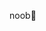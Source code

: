 

noob🤔

<!--
**arvid-wikander/arvid-wikander** is a ✨ _special_ ✨ repository because its `README.md` (this file) appears on your GitHub profile.

Here are some ideas to get you started:
- Hellu 👋
- 🔭 I’m currently working on ...
- 🌱 I’m currently learning ...
- 👯 I’m looking to collaborate on ...
- 🤔 I’m looking for help with ...
- 💬 Ask me about ...
- 📫 How to reach me: ...
- 😄 Pronouns: ...
- ⚡ Fun fact: ...
-->
